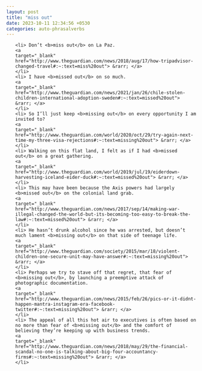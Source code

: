 ```yaml
---
layout: post
title: "miss out"
date: 2023-10-11 12:34:56 +0530
categories: auto-phrasalverbs
---
```

<ol>

    <li> Don’t <b>miss out</b> on La Paz.
    <a 
    target="_blank" 
    href="http://www.theguardian.com/news/2018/aug/17/how-tripadvisor-changed-travel#:~:text=miss%20out"> &rarr; </a>
    </li>
    <li> I have <b>missed out</b> on so much.
    <a 
    target="_blank" 
    href="http://www.theguardian.com/news/2021/jan/26/chile-stolen-children-international-adoption-sweden#:~:text=missed%20out"> &rarr; </a>
    </li>
    <li> So I’ll just keep <b>missing out</b> on every opportunity I am invited to?
    <a 
    target="_blank" 
    href="http://www.theguardian.com/world/2020/oct/29/try-again-next-time-my-three-visa-rejections#:~:text=missing%20out"> &rarr; </a>
    </li>
    <li> Walking on this flat land, I felt as if I had <b>missed out</b> on a great gathering.
    <a 
    target="_blank" 
    href="http://www.theguardian.com/world/2019/jul/19/eiderdown-harvesting-iceland-eider-duck#:~:text=missed%20out"> &rarr; </a>
    </li>
    <li> This may have been because the Axis powers had largely <b>missed out</b> on the colonial land grab.
    <a 
    target="_blank" 
    href="http://www.theguardian.com/news/2017/sep/14/making-war-illegal-changed-the-world-but-its-becoming-too-easy-to-break-the-law#:~:text=missed%20out"> &rarr; </a>
    </li>
    <li> He hasn’t drunk alcohol since he was arrested, but doesn’t much lament <b>missing out</b> on that side of teenage life.
    <a 
    target="_blank" 
    href="http://www.theguardian.com/society/2015/mar/18/violent-children-one-secure-unit-may-have-answer#:~:text=missing%20out"> &rarr; </a>
    </li>
    <li> Perhaps we try to stave off that regret, that fear of <b>missing out</b>, by launching a preemptive attack of photographic documentation.
    <a 
    target="_blank" 
    href="http://www.theguardian.com/news/2015/feb/26/pics-or-it-didnt-happen-mantra-instagram-era-facebook-twitter#:~:text=missing%20out"> &rarr; </a>
    </li>
    <li> The appeal of all this hot air to executives is often based on no more than fear of <b>missing out</b> and the comfort of believing they’re keeping up with business trends.
    <a 
    target="_blank" 
    href="http://www.theguardian.com/news/2018/may/29/the-financial-scandal-no-one-is-talking-about-big-four-accountancy-firms#:~:text=missing%20out"> &rarr; </a>
    </li>